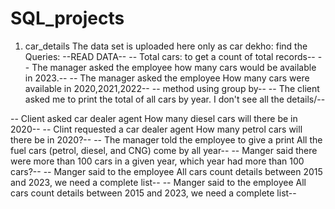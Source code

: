 # SQL_projects
1) car_details
   The data set is uploaded here only as car dekho:
   find the Queries:
--READ DATA--
-- Total cars: to get a count of total records--
-- The manager asked the employee how many cars would be available in 2023.--
-- The manager asked the employee How many cars were available in 2020,2021,2022--
-- method using group by--
-- The client asked me to print the total of all cars by year. I don't see all the details/--

-- Client asked car dealer agent How many diesel cars will there be in 2020--
-- Clint requested a car dealer agent How many petrol cars will there be in 2020?--
-- The manager told the employee to give a print All the fuel cars (petrol, diesel, and CNG) come by all year--
-- Manger said there were more than 100 cars in a given year, which year had more than 100 cars?--
-- Manger said to the employee All cars count details between 2015 and 2023, we need a complete list--
-- Manger said to the employee All cars count details between 2015 and 2023, we need a complete list--
